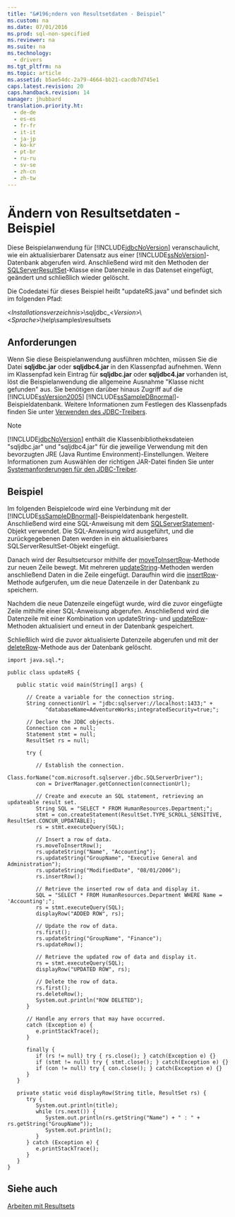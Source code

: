 ```yaml
---
title: "&#196;ndern von Resultsetdaten - Beispiel"
ms.custom: na
ms.date: 07/01/2016
ms.prod: sql-non-specified
ms.reviewer: na
ms.suite: na
ms.technology: 
  - drivers
ms.tgt_pltfrm: na
ms.topic: article
ms.assetid: b5ae54dc-2a79-4664-bb21-cacdb7d745e1
caps.latest.revision: 20
caps.handback.revision: 14
manager: jhubbard
translation.priority.ht: 
  - de-de
  - es-es
  - fr-fr
  - it-it
  - ja-jp
  - ko-kr
  - pt-br
  - ru-ru
  - sv-se
  - zh-cn
  - zh-tw
---
```

# &#196;ndern von Resultsetdaten - Beispiel
  Diese Beispielanwendung für [!INCLUDE[jdbcNoVersion](../content/includes/jdbcNoVersion_md.md)] veranschaulicht, wie ein aktualisierbarer Datensatz aus einer [!INCLUDE[ssNoVersion](../content/includes/ssNoVersion_md.md)]\-Datenbank abgerufen wird. Anschließend wird mit den Methoden der [SQLServerResultSet](../content/SQLServerResultSet-Class.md)\-Klasse eine Datenzeile in das Datenset eingefügt, geändert und schließlich wieder gelöscht.  
  
 Die Codedatei für dieses Beispiel heißt "updateRS.java" und befindet sich im folgenden Pfad:  
  
 \<*Installationsverzeichnis*\>\\sqljdbc\_\<*Version*\>\\\<*Sprache*\>\\help\\samples\\resultsets  
  
## Anforderungen  
 Wenn Sie diese Beispielanwendung ausführen möchten, müssen Sie die Datei **sqljdbc.jar** oder **sqljdbc4.jar** in den Klassenpfad aufnehmen. Wenn im Klassenpfad kein Eintrag für **sqljdbc.jar** oder **sqljdbc4.jar** vorhanden ist, löst die Beispielanwendung die allgemeine Ausnahme "Klasse nicht gefunden" aus. Sie benötigen darüber hinaus Zugriff auf die [!INCLUDE[ssVersion2005](../content/includes/ssVersion2005_md.md)] [!INCLUDE[ssSampleDBnormal](../content/includes/ssSampleDBnormal_md.md)]\-Beispieldatenbank. Weitere Informationen zum Festlegen des Klassenpfads finden Sie unter [Verwenden des JDBC-Treibers](../content/Using-the-JDBC-Driver.md).  
  
> [!NOTE]  
>  [!INCLUDE[jdbcNoVersion](../content/includes/jdbcNoVersion_md.md)] enthält die Klassenbibliotheksdateien "sqljdbc.jar" und "sqljdbc4.jar" für die jeweilige Verwendung mit den bevorzugten JRE \(Java Runtime Environment\)\-Einstellungen. Weitere Informationen zum Auswählen der richtigen JAR\-Datei finden Sie unter [Systemanforderungen für den JDBC-Treiber](../content/System-Requirements-for-the-JDBC-Driver.md).  
  
## Beispiel  
 Im folgenden Beispielcode wird eine Verbindung mit der [!INCLUDE[ssSampleDBnormal](../content/includes/ssSampleDBnormal_md.md)]\-Beispieldatenbank hergestellt. Anschließend wird eine SQL\-Anweisung mit dem [SQLServerStatement](../content/SQLServerStatement-Class.md)\-Objekt verwendet. Die SQL\-Anweisung wird ausgeführt, und die zurückgegebenen Daten werden in ein aktualisierbares SQLServerResultSet\-Objekt eingefügt.  
  
 Danach wird der Resultsetcursor mithilfe der [moveToInsertRow](../content/moveToInsertRow-Method--SQLServerResultSet-.md)\-Methode zur neuen Zeile bewegt. Mit mehreren [updateString](../content/updateString-Method--SQLServerResultSet-.md)\-Methoden werden anschließend Daten in die Zeile eingefügt. Daraufhin wird die [insertRow](../content/insertRow-Method--SQLServerResultSet-.md)\-Methode aufgerufen, um die neue Datenzeile in der Datenbank zu speichern.  
  
 Nachdem die neue Datenzeile eingefügt wurde, wird die zuvor eingefügte Zeile mithilfe einer SQL\-Anweisung abgerufen. Anschließend wird die Datenzeile mit einer Kombination von updateString\- und [updateRow](../content/updateRow-Method--SQLServerResultSet-.md)\-Methoden aktualisiert und erneut in der Datenbank gespeichert.  
  
 Schließlich wird die zuvor aktualisierte Datenzeile abgerufen und mit der [deleteRow](../content/deleteRow-Method--SQLServerResultSet-.md)\-Methode aus der Datenbank gelöscht.  
  
```  
import java.sql.*;  
  
public class updateRS {  
  
   public static void main(String[] args) {  
  
      // Create a variable for the connection string.  
      String connectionUrl = "jdbc:sqlserver://localhost:1433;" +  
            "databaseName=AdventureWorks;integratedSecurity=true;";  
  
      // Declare the JDBC objects.  
      Connection con = null;  
      Statement stmt = null;  
      ResultSet rs = null;  
  
      try {  
  
         // Establish the connection.  
         Class.forName("com.microsoft.sqlserver.jdbc.SQLServerDriver");  
         con = DriverManager.getConnection(connectionUrl);  
  
         // Create and execute an SQL statement, retrieving an updateable result set.  
         String SQL = "SELECT * FROM HumanResources.Department;";  
         stmt = con.createStatement(ResultSet.TYPE_SCROLL_SENSITIVE, ResultSet.CONCUR_UPDATABLE);  
         rs = stmt.executeQuery(SQL);  
  
         // Insert a row of data.  
         rs.moveToInsertRow();  
         rs.updateString("Name", "Accounting");  
         rs.updateString("GroupName", "Executive General and Administration");  
         rs.updateString("ModifiedDate", "08/01/2006");  
         rs.insertRow();  
  
         // Retrieve the inserted row of data and display it.  
         SQL = "SELECT * FROM HumanResources.Department WHERE Name = 'Accounting';";  
         rs = stmt.executeQuery(SQL);  
         displayRow("ADDED ROW", rs);  
  
         // Update the row of data.  
         rs.first();  
         rs.updateString("GroupName", "Finance");  
         rs.updateRow();  
  
         // Retrieve the updated row of data and display it.  
         rs = stmt.executeQuery(SQL);  
         displayRow("UPDATED ROW", rs);  
  
         // Delete the row of data.  
         rs.first();  
         rs.deleteRow();  
         System.out.println("ROW DELETED");  
      }  
  
      // Handle any errors that may have occurred.  
      catch (Exception e) {  
         e.printStackTrace();  
      }  
  
      finally {  
         if (rs != null) try { rs.close(); } catch(Exception e) {}  
         if (stmt != null) try { stmt.close(); } catch(Exception e) {}  
         if (con != null) try { con.close(); } catch(Exception e) {}  
      }  
   }  
  
   private static void displayRow(String title, ResultSet rs) {  
      try {  
         System.out.println(title);  
         while (rs.next()) {  
            System.out.println(rs.getString("Name") + " : " + rs.getString("GroupName"));  
            System.out.println();  
         }  
      } catch (Exception e) {  
         e.printStackTrace();  
      }  
   }  
}  
```  
  
## Siehe auch  
 [Arbeiten mit Resultsets](../content/Working-with-Result-Sets.md)  
  
  